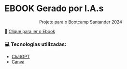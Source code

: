 <H1>EBOOK Gerado por I.A.s</H1>
<p align="center">Projeto para o Bootcamp Santander 2024</p>

📕 [Clique para ler o Ebook](https://github.com/nuttiju/projeto-EBOOK-gerado-por-IA/blob/main/Ebook%20PyAutoGUI%20por%20Julia%20Nutti.pdf)
### 💻 Tecnologias utilizadas:

- [ChatGPT](https://chatgpt.com/?oai-dm=1)
- [Canva](https://www.canva.com/)
